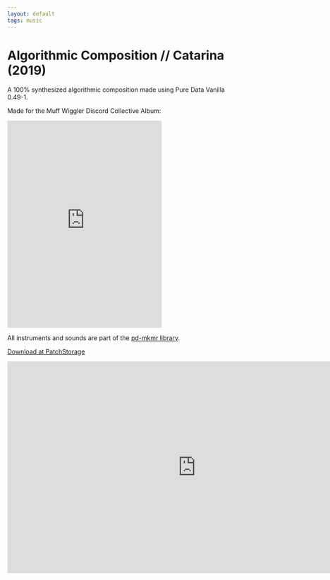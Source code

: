 ```yaml
---
layout: default
tags: music
---
```

# Algorithmic Composition // Catarina (2019)

A 100%  synthesized algorithmic composition made using Pure Data Vanilla 0.49-1.

Made for the Muff Wiggler Discord Collective Album:
<iframe style="border: 0; width: 350px; height: 470px;" src="https://bandcamp.com/EmbeddedPlayer/album=3149671651/size=large/bgcol=ffffff/linkcol=0687f5/tracklist=false/transparent=true/" seamless><a href="http://mwdcollective.bandcamp.com/album/un-natural">(Un)Natural by MWD</a></iframe>

All instruments and sounds are part of the [pd-mkmr library](https://github.com/MikeMorenoAudio/pd-mkmr).

[Download at PatchStorage](https://patchstorage.com/algorithmic-composition-catarina/)

<p><div class="video-container"><iframe width="853" height="480" src="https://www.youtube.com/embed/4ypHU6HKekM" frameborder="0" allowfullscreen></iframe></div></p>
